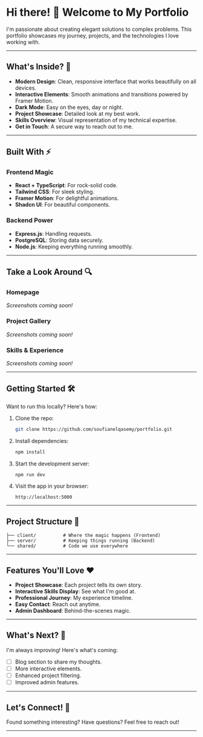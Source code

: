
# Hi there! 👋 Welcome to My Portfolio

I'm passionate about creating elegant solutions to complex problems. This portfolio showcases my journey, projects, and the technologies I love working with.

---

## What's Inside? 🚀

- **Modern Design**: Clean, responsive interface that works beautifully on all devices.
- **Interactive Elements**: Smooth animations and transitions powered by Framer Motion.
- **Dark Mode**: Easy on the eyes, day or night.
- **Project Showcase**: Detailed look at my best work.
- **Skills Overview**: Visual representation of my technical expertise.
- **Get in Touch**: A secure way to reach out to me.

---

## Built With ⚡

### Frontend Magic
- **React + TypeScript**: For rock-solid code.
- **Tailwind CSS**: For sleek styling.
- **Framer Motion**: For delightful animations.
- **Shadcn UI**: For beautiful components.

### Backend Power
- **Express.js**: Handling requests.
- **PostgreSQL**: Storing data securely.
- **Node.js**: Keeping everything running smoothly.

---

## Take a Look Around 🔍

### Homepage
*Screenshots coming soon!*

### Project Gallery
*Screenshots coming soon!*

### Skills & Experience
*Screenshots coming soon!*

---

## Getting Started 🛠️

Want to run this locally? Here's how:

1. Clone the repo:
   ```bash
   git clone https://github.com/soufianelqasemy/portfolio.git
   ```
2. Install dependencies:
   ```bash
   npm install
   ```
3. Start the development server:
   ```bash
   npm run dev
   ```
4. Visit the app in your browser:
   ```
   http://localhost:5000
   ```

---

## Project Structure 📁

```
├── client/          # Where the magic happens (Frontend)
├── server/          # Keeping things running (Backend)
└── shared/          # Code we use everywhere
```

---

## Features You'll Love ❤️

- **Project Showcase**: Each project tells its own story.
- **Interactive Skills Display**: See what I'm good at.
- **Professional Journey**: My experience timeline.
- **Easy Contact**: Reach out anytime.
- **Admin Dashboard**: Behind-the-scenes magic.

---

## What's Next? 🎯

I'm always improving! Here's what's coming:

- [ ] Blog section to share my thoughts.
- [ ] More interactive elements.
- [ ] Enhanced project filtering.
- [ ] Improved admin features.

---

## Let's Connect! 🤝

Found something interesting? Have questions? Feel free to reach out!

---
